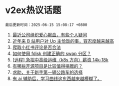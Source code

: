 # v2ex热议话题

`最后更新时间：2025-06-15 15:08:17 +0800`

1. [最近公司组织爱心献血，有些个人疑问](https://www.v2ex.com/t/1138594)
1. [近年来 B 站用户对 Up 主恰饭的事，容忍度越来越高](https://www.v2ex.com/t/1138643)
1. [爬取小红书评论是否合法](https://www.v2ex.com/t/1138599)
1. [如何使用 fdisk 创建正确的 swap 分区？](https://www.v2ex.com/t/1138590)
1. [[远程] 急招中高级运维（k8s 方向）薪资 14k-18k](https://www.v2ex.com/t/1138595)
1. [有哪些开源项目是比较值得捐赠的？](https://www.v2ex.com/t/1138596)
1. [求助，关于新手第一辆公路车的选择](https://www.v2ex.com/t/1138618)
1. [有 ai 辅助后，学习曲线这东西越来越模糊了。](https://www.v2ex.com/t/1138632)

